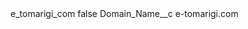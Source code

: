 <?xml version="1.0" encoding="UTF-8"?>
<CustomMetadata xmlns="http://soap.sforce.com/2006/04/metadata" xmlns:xsi="http://www.w3.org/2001/XMLSchema-instance" xmlns:xsd="http://www.w3.org/2001/XMLSchema">
    <label>e_tomarigi_com</label>
    <protected>false</protected>
    <values>
        <field>Domain_Name__c</field>
        <value xsi:type="xsd:string">e-tomarigi.com</value>
    </values>
</CustomMetadata>
